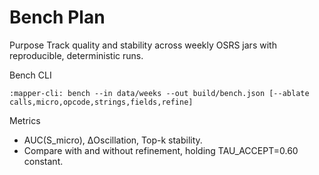 <!-- AUTOGEN: BYTECODEMAPPER DOC v1 -->
# Bench Plan

Purpose
Track quality and stability across weekly OSRS jars with reproducible, deterministic runs.

Bench CLI

```
:mapper-cli: bench --in data/weeks --out build/bench.json [--ablate calls,micro,opcode,strings,fields,refine]
```

Metrics
- AUC(S_micro), ΔOscillation, Top-k stability.
- Compare with and without refinement, holding TAU_ACCEPT=0.60 constant.

